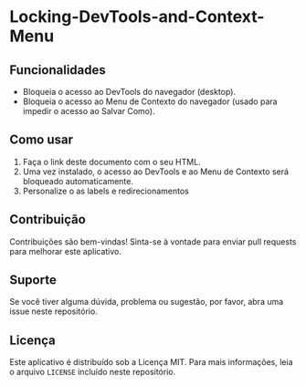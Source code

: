 # Locking-DevTools-and-Context-Menu

## Funcionalidades

- Bloqueia o acesso ao DevTools do navegador (desktop).
- Bloqueia o acesso ao Menu de Contexto do navegador (usado para impedir o acesso ao Salvar Como).

## Como usar

1. Faça o link deste documento com o seu HTML.
2. Uma vez instalado, o acesso ao DevTools e ao Menu de Contexto será bloqueado automaticamente.
3. Personalize o as labels e redirecionamentos

## Contribuição

Contribuições são bem-vindas! Sinta-se à vontade para enviar pull requests para melhorar este aplicativo.

## Suporte

Se você tiver alguma dúvida, problema ou sugestão, por favor, abra uma issue neste repositório.

## Licença

Este aplicativo é distribuído sob a Licença MIT. Para mais informações, leia o arquivo `LICENSE` incluído neste repositório.
